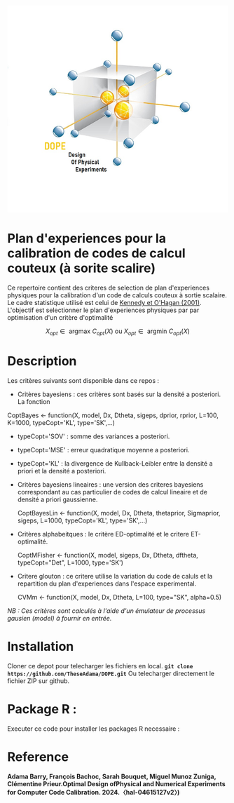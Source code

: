 
![Illustration du plan D-optimal](Graphiques/DOPEcal.jpg)

# Plan d'experiences pour la calibration de codes de calcul couteux (à sorite scalire)
Ce repertoire contient des criteres de selection de plan d'experiences physiques pour la calibration d'un code de calculs couteux à sortie scalaire.
Le cadre statistique utilisé est celui de [Kennedy et O'Hagan (2001)](https://www.asc.ohio-state.edu/statistics/comp_exp/jour.club/kennedy01.pdf).
L'objectif est selectionner le plan d'experiences physiques par par optimisation d'un critère d'optimalité

$$X_{opt} \in \text{ argmax } C_{opt}(X) \text{ ou } X_{opt} \in \text{ argmin } C_{opt}(X)$$

# Description
Les critères suivants sont disponible dans ce repos : 
- Critères bayesiens : ces critères sont basés sur la densité a posteriori. La fonction
  
 CoptBayes <- function(X, model, Dx, Dtheta, sigeps,  dprior, rprior, L=100, K=1000, typeCopt='KL', type='SK',...)
 
  - typeCopt='SOV' : somme des variances a posteriori.
  - typeCopt='MSE' : erreur quadratique moyenne a posteriori.
  - typeCopt='KL'  :  la divergence de Kullback-Leibler entre la densité a priori et la densité a posteriori.
    
- Critères bayesiens lineaires : une version des criteres bayesiens correspondant au cas particulier de codes de calcul lineaire et de densité a priori gaussienne.
  
  CoptBayesLin <- function(X, model, Dx, Dtheta,  thetaprior, Sigmaprior, sigeps, L=1000, typeCopt='KL', type='SK',...)
  
- Critères alphabeitques : le critère ED-optimalité et le critere ET-optimalité.
  
    CoptMFisher <- function(X, model, sigeps, Dx, Dtheta, dftheta, typeCopt="Det", L=1000, type='SK')
  
- Critere glouton : ce critere utilise la variation du code de caluls et la repartition du plan d'experiences dans l'espace experimental.

  CVMm <- function(X, model, Dx, Dtheta, L=100, type="SK", alpha=0.5)
  
*NB : Ces critères sont calculés à l'aide d'un émulateur de processus gausien (*model*) à fournir en entrée.*

# Installation <a name="Install"></a>
Cloner ce depot pour telecharger les fichiers en local.
**``git clone https://github.com/TheseAdama/DOPE.git``**
Ou telecharger directement le fichier ZIP sur github.

# Package R : 
Executer ce code pour installer les packages R necessaire : 

# Reference
**Adama Barry, François Bachoc, Sarah Bouquet, Miguel Munoz Zuniga, Clémentine Prieur.Optimal Design ofPhysical and Numerical Experiments for Computer Code Calibration. 2024.〈hal-04615127v2〉)**
